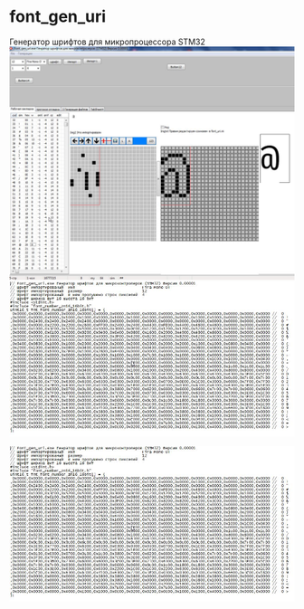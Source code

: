 # font_gen_uri
Генератор шрифтов для микропроцессора STM32
![Generator_font_for_STM32](https://github.com/uri02alex/font_gen_uri/blob/master/SCREN/Main_window.jpg)
![font_number16_16bit c](https://github.com/uri02alex/font_gen_uri/blob/master/SCREN/FontAfteGenerste.jpg)

[![IMAGE ALT TEXT HERE](https://github.com/uri02alex/font_gen_uri/blob/master/SCREN/FontAfteGenerste.jpg)](https://www.youtube.com/watch?v=IjuW2qKUalI&t=256s)